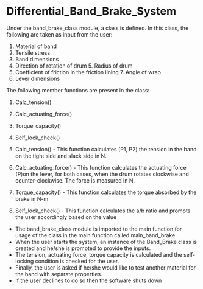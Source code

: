 # Differential_Band_Brake_System
Under the band_brake_class module, a class is defined. In this class, the following are taken as input from the user:
1. Material of band
2. Tensile stress
3. Band dimensions
4. Direction of rotation of drum 5. Radius of drum
6. Coefficient of friction in the friction lining 7. Angle of wrap
8. Lever dimensions


The following member functions are present in the class:
1. Calc_tension()
2. Calc_actuating_force()
3. Torque_capacity()
4. Self_lock_check()

1. Calc_tension() - This function calculates (P1, P2) the tension in the band on the tight side and slack side in N.
2. Calc_actuating_force() - This function calculates the actuating force (P)on the lever, for both cases, when the drum rotates clockwise and counter-clockwise. The force is measured in N.
3. Torque_capacity() - This function calculates the torque absorbed by the brake in N-m
4. Self_lock_check() - This function calculates the a/b ratio and prompts the user accordingly based on the value

- The band_brake_class module is imported to the main function for usage of the class in the main function called main_band_brake.
- When the user starts the system, an instance of the Band_Brake class is created and he/she is prompted to provide the inputs.
- The tension, actuating force, torque capacity is calculated and the self-locking condition is checked for the user.
- Finally, the user is asked if he/she would like to test another material for the band with separate properties.
- If the user declines to do so then the software shuts down
